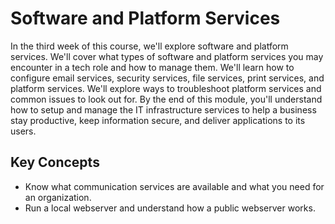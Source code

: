 # Software and Platform Services

In the third week of this course, we'll explore software and platform services. We'll cover what types of software and platform services you may encounter in a tech role and how to manage them. We'll learn how to configure email services, security services, file services, print services, and platform services. We'll explore ways to troubleshoot platform services and common issues to look out for. By the end of this module, you'll understand how to setup and manage the IT infrastructure services to help a business stay productive, keep information secure, and deliver applications to its users.

## Key Concepts

* Know what communication services are available and what you need for an organization.
* Run a local webserver and understand how a public webserver works.